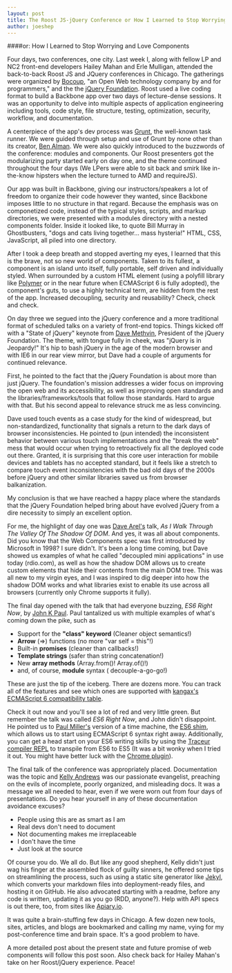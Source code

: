 ```yaml
---
layout: post
title: The Roost JS-jQuery Conference or How I Learned to Stop Worrying and Love Components
author: joeshep
---
```


####or: How I Learned to Stop Worrying and Love Components

Four days, two conferences, one city. Last week I, along with fellow LP and NC2 front-end developers Hailey Mahan and Erle Mulligan, attended the back-to-back Roost JS and JQuery conferences in Chicago. The gatherings were organized by [Bocoup](http://bocoup.com/), "an Open Web technology company by and for programmers," and the the [jQuery Foundation](https://jquery.org/). Roost used a live coding format to build a Backbone app over two days of lecture-dense sessions. It was an opportunity to delve into multiple aspects of application engineering including tools, code style, file structure, testing, optimization, security, workflow, and documentation.

A centerpiece of the app's dev process was [Grunt](http://gruntjs.com/), the well-known task runner. We were guided through setup and use of Grunt by none other than its creator, [Ben Alman](http://bocoup.com/weblog/author/ben-alman/). We were also quickly introduced to the buzzwords of the conference: modules and components.  Our Roost presenters got the modularizing party started early on day one, and the theme continued throughout the four days (We LPers were able to sit back and smirk like in-the-know hipsters when the lecture turned to AMD and requireJS).

Our app was built in Backbone, giving our instructors/speakers a lot of freedom to organize their code however they wanted, since Backbone imposes little to no structure in that regard. Because the emphasis was on componetized code, instead of the typical styles, scripts, and markup directories, we were presented with a modules directory with a nested components folder. Inside  it looked like, to quote Bill Murray in Ghostbusters, "dogs and cats living together... mass hysteria!" HTML, CSS, JavaScript, all piled into one directory.

After I took a deep breath and stopped averting my eyes, I learned that this is the brave, not so new world of components. Taken to its fullest, a component is an island unto itself, fully portable, self driven and individually styled. When surrounded by a custom HTML element (using a polyfill library like [Polymer](http://www.polymer-project.org/) or in the near future when ECMAScript 6 is fully adopted), the component's guts, to use a highly technical term, are hidden from the rest of the app. Increased decoupling, security and reusability? Check, check and check.

On day three we segued into the jQuery conference and a more traditional format of scheduled talks on a variety of front-end topics. Things kicked off with a "State of jQuery" keynote from [Dave Methvin](https://twitter.com/davemethvin), President of the jQuery Foundation. The theme, with tongue fully in cheek, was "jQuery is in Jeopardy!" It's hip to bash jQuery in the age of the modern browser and with IE6 in our rear view mirror, but Dave had a couple of arguments for continued relevance.

First, he pointed to the fact that the jQuery Foundation is about more than just jQuery.  The foundation's mission addresses a wider focus on improving the open web and its accessibility, as well as improving open standards and the libraries/frameworks/tools that follow those standards. Hard to argue with that. But his second appeal to relevance struck me as less convincing.

Dave used touch events as a case study for the kind of widespread, but non-standardized, functionality that signals a return to the dark days of browser inconsistencies. He pointed to (pun intended) the inconsistent behavior between various touch implementations and the "break the web" mess that would occur when trying to retroactively fix all the deployed code out there. Granted, it is surprising that this core user interaction for mobile devices and tablets has no accepted standard, but it feels like a stretch to compare touch event inconsistencies with the bad old days of the 2000s before jQuery and other similar libraries saved us from browser balkanization.

My conclusion is that we have reached a happy place where the standards that the jQuery Foundation helped bring about have evolved jQuery from a dire necessity to simply an excellent option.

For me, the highlight of day one was [Dave Arel's](https://twitter.com/davearel) talk, _As I Walk Through The Valley Of The Shadow Of DOM_. And yes, it was all about components. Did you know that the Web Components spec was first introduced by Microsoft in 1998? I sure didn't. It's been a long time coming,  but Dave showed us examples of what he called "decoupled mini applications" in use today (rdio.com), as well as how the shadow DOM allows us to create custom elements that hide their contents from the main DOM tree. This was all new to my virgin eyes, and I was inspired to dig deeper into how the shadow DOM works and what libraries exist to enable its use across all browsers (currently only Chrome supports it fully).

The final day opened with the talk that had everyone buzzing, _ES6 Right Now_, by [John K Paul](https://twitter.com/johnkpaul). Paul tantalized us with multiple examples of what's coming down the pike, such as

+ Support for the __"class" keyword__ (Cleaner object semantics!)
+ __Arrow__ (=>) functions (no more "var self = this"!)
+ Built-in __promises__ (cleaner than callbacks!)
+ __Template strings__ (safer than string concatenation!)
+ New __array methods__ (Array.from()! Array.of()!)
+ and, of course, __module__ syntax ( decouple-a-go-go!)

These are just the tip of the iceberg. There are dozens more. You can track all of the features and see which ones are supported with [kangax's](https://twitter.com/kangax) [ECMAScript 6 compatibility table](http://kangax.github.io/compat-table/es6/).

Check it out now and you'll see a lot of red and very little green. But remember the talk was called _ES6 Right Now_, and John didn't disappoint. He pointed us to [Paul Miller's](https://twitter.com/futurepaul) version of a time machine, the [ES6 shim](https://github.com/paulmillr/es6-shim/), which allows us to start using ECMAScript 6 syntax right away. Additionally, you can get a head start on your ES6 writing skills by using the [Traceur compiler REPL](https://google.github.io/traceur-compiler/demo/repl.html) to transpile from ES6 to ES5 (It was a bit wonky when I tried it out. You might have better luck with the [Chrome plugin](https://chrome.google.com/webstore/detail/es6-repl/alploljligeomonipppgaahpkenfnfkn?hl=en-US)).

The final talk of the conference was appropriately placed. Documentation was the topic and [Kelly Andrews](https://twitter.com/kellyjandrews) was our passionate evangelist, preaching on the evils of incomplete, poorly organized, and misleading docs. It was a message we all needed to hear, even if we were worn out from four days of presentations. Do you hear yourself in any of these documentation avoidance excuses?

+ People using this are as smart as I am
+ Real devs don't need to document
+ Not documenting makes me irreplaceable
+ I don't have the time
+ Just look at the source

Of course you do. We all do. But like any good shepherd, Kelly didn't just wag his finger at the assembled flock of guilty sinners, he offered some tips on streamlining the process, such as using a static site generator like [Jekyl](http://jekyllrb.com/), which converts your markdown files into deployment-ready files, and hosting it on GitHub. He also advocated starting with a readme, before any code is written, updating it as you go (RDD, anyone?). Help with API specs is out there, too, from sites like [Apiary.io](http://apiary.io/).

It was quite a brain-stuffing few days in Chicago. A few dozen new tools, sites, articles, and blogs are bookmarked and calling my name, vying for my post-conference time and brain space. It's a good problem to have.

A more detailed post about the present state and future promise of web components will follow this post soon. Also check back for Hailey Mahan's take on her Roost/jQuery experience. Peace!
